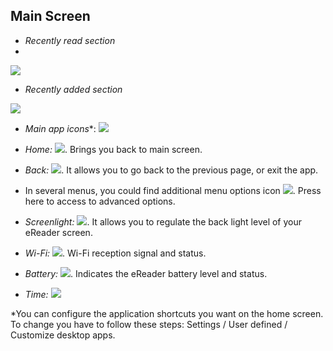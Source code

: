 ## Main Screen

- *Recently read section*
- 
![](http://static.energysistem.com/images/manuals/42091/5499ad09ad922.jpg)

- *Recently added section*

![](http://static.energysistem.com/images/manuals/42091/5499ad1396a0b.jpg)

- *Main app icons**: ![](http://static.energysistem.com/images/manuals/42535/569cd034301b6.jpg)

- *Home:* ![](http://static.energysistem.com/images/manuals/42535/569cd041a4f72.jpg). Brings you back to main screen.

- *Back:* ![](http://static.energysistem.com/images/manuals/42535/569cd03b1ef8f.jpg). It allows you to go back to the previous page, or exit the app.

- In several menus, you could find additional menu options icon ![](http://static.energysistem.com/images/manuals/42535/569d0b104612e.jpg). Press here to access to advanced options.

- *Screenlight:* ![](http://static.energysistem.com/images/manuals/42535/569cd0472bd65.jpg). It allows you to regulate the back light level of your eReader screen.

- *Wi-Fi:* ![](http://static.energysistem.com/images/manuals/42535/569cd05f2844c.jpg). Wi-Fi reception signal and status.

- *Battery:* ![](http://static.energysistem.com/images/manuals/42091/549940f9ab6fb.jpg). Indicates the eReader battery level and status.

- *Time:* ![](http://static.energysistem.com/images/manuals/42091/54994195c2d3e.jpg)

*You can configure the application shortcuts you want on the home screen. To change you have to follow these steps: Settings / User defined / Customize desktop apps.


